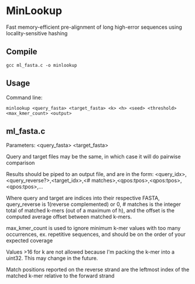 MinLookup
=======

Fast memory-efficient pre-alignment of long high-error sequences using locality-sensitive hashing


Compile
-------

    gcc ml_fasta.c -o minlookup


Usage
-----

Command line:

    minlookup <query_fasta> <target_fasta> <k> <h> <seed> <threshold> <max_kmer_count> <output>


ml_fasta.c
----------

Parameters: <query_fasta> <target_fasta> <k> <h> <seed> <threshold>

Query and target files may be the same, in which case it will do pairwise comparison

Results should be piped to an output file, and are in the form:
&lt;query_idx>,&lt;query_reverse?>,&lt;target_idx>,&lt;# matches>,&lt;qpos:tpos>,&lt;qpos:tpos>,&lt;qpos:tpos>,...

Where query and target are indices into their respective FASTA, query_reverse is 1(reverse complemented) or 0, # matches is the integer total of matched k-mers (out of a maximum of h), and the offset is the computed average offset between matched k-mers.

max_kmer_count is used to ignore minimum k-mer values with too many occurrences, ex. repetitive sequences, and should be on the order of your expected coverage

Values >16 for k are not allowed because I'm packing the k-mer into a uint32. This may change in the future.

Match positions reported on the reverse strand are the leftmost index of the matched k-mer relative to the forward strand
